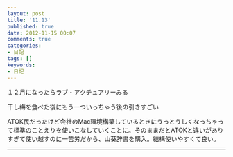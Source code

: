 ```yaml
---
layout: post
title: '11.13'
published: true
date: 2012-11-15 00:07
comments: true
categories:
- 日記
tags: []
keywords:
- 日記
---
```

１２月になったらラブ・アクチュアリーみる

干し梅を食べた後にもう一ついっちゃう後の引きすごい

ATOK民だったけど会社のMac環境構築しているときにうっとうしくなっちゃって標準のことえりを使いこなしていくことに。そのままだとATOKと違いがありすぎて使い越すのに一苦労だから、山葵辞書を購入。結構使いやすくて良い。

---

